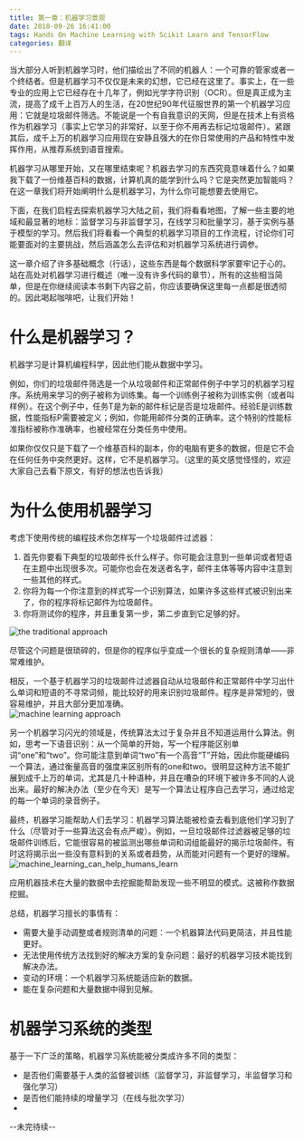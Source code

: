 ```yaml
---
title: 第一章：机器学习景观
date: 2018-09-26 16:41:00
tags: Hands On Machine Learning with Scikit Learn and TensorFlow
categories: 翻译
---
```

当大部分人听到机器学习时，他们描绘出了不同的机器人：一个可靠的管家或者一个终结者。但是机器学习不仅仅是未来的幻想，它已经在这里了。事实上，在一些专业的应用上它已经存在十几年了，例如光学字符识别（OCR）。但是真正成为主流，提高了成千上百万人的生活，在20世纪90年代征服世界的第一个机器学习应用：它就是垃圾邮件筛选。不能说是一个有自我意识的天网，但是在技术上有资格作为机器学习（事实上它学习的非常好，以至于你不用再去标记垃圾邮件）。紧跟其后，成千上万的机器学习应用现在安静且强大的在你日常使用的产品和特性中发挥作用，从推荐系统到语音搜索。

机器学习从哪里开始，又在哪里结束呢？机器去学习的东西究竟意味着什么？如果我下载了一份维基百科的数据，计算机真的能学到什么吗？它是突然更加智能吗？在这一章我们将开始阐明什么是机器学习，为什么你可能想要去使用它。

下面，在我们启程去探索机器学习大陆之前，我们将看看地图，了解一些主要的地域和最显著的地标：监督学习与非监督学习，在线学习和批量学习，基于实例与基于模型的学习。然后我们将看看一个典型的机器学习项目的工作流程，讨论你们可能要面对的主要挑战，然后涵盖怎么去评估和对机器学习系统进行调参。

这一章介绍了许多基础概念（行话），这些东西是每个数据科学家要牢记于心的。站在高处对机器学习进行概述（唯一没有许多代码的章节），所有的这些相当简单，但是在你继续阅读本书剩下内容之前，你应该要确保这里每一点都是很透彻的。因此喝起咖啡吧，让我们开始！

# 什么是机器学习？
机器学习是计算机编程科学，因此他们能从数据中学习。  

例如，你们的垃圾邮件筛选是一个从垃圾邮件和正常邮件例子中学习的机器学习程序。系统用来学习的例子被称为训练集。每一个训练例子被称为训练实例（或者叫样例）。在这个例子中，任务T是为新的邮件标记是否是垃圾邮件。经验E是训练数据，性能指标P需要被定义；例如，你能用邮件分类的正确率。这个特别的性能标准指标被称作准确率，也被经常在分类任务中使用。

如果你仅仅只是下载了一个维基百科的副本，你的电脑有更多的数据，但是它不会在任何任务中突然更好。这样，它不是机器学习。（这里的英文感觉怪怪的，欢迎大家自己去看下原文，有好的想法也告诉我）

# 为什么使用机器学习
考虑下使用传统的编程技术你怎样写一个垃圾邮件过滤器：  

1. 首先你要看下典型的垃圾邮件长什么样子。你可能会注意到一些单词或者短语在主题中出现很多次。可能你也会在发送者名字，邮件主体等等内容中注意到一些其他的样式。
2. 你将为每一个你注意到的样式写一个识别算法，如果许多这些样式被识别出来了，你的程序将标记邮件为垃圾邮件。
3. 你将测试你的程序，并且重复第一步，第二步直到它足够的好。   

![the traditional approach](the_traditional_approach.png)

尽管这个问题是很琐碎的，但是你的程序似乎变成一个很长的复杂规则清单——非常难维护。

相反，一个基于机器学习的垃圾邮件过滤器自动从垃圾邮件和正常邮件中学习出什么单词和短语的不寻常词频，能比较好的用来识别垃圾邮件。程序是非常短的，很容易维护，并且大部分更加准确。  
![machine learning approach](machine_learning_approach.png)

另一个机器学习闪光的领域是，传统算法太过于复杂并且不知道运用什么算法。例如，思考一下语音识别：从一个简单的开始，写一个程序能区别单词“one”和“two”。你可能注意到单词“two”有一个高音“T”开始，因此你能硬编码一个算法，通过衡量高音的强度来区别所有的one和two。很明显这种方法不能扩展到成千上万的单词，尤其是几十种语种，并且在嘈杂的环境下被许多不同的人说出来。最好的解决办法（至少在今天）是写一个算法让程序自己去学习，通过给定的每一个单词的录音例子。

最终，机器学习能帮助人们去学习：机器学习算法能被检查去看到底他们学习到了什么（尽管对于一些算法这会有点严峻）。例如，一旦垃圾邮件过滤器被足够的垃圾邮件训练后，它能很容易的被监测出哪些单词和词组能最好的揭示垃圾邮件。有时这将揭示出一些没有意料到的关系或者趋势，从而能对问题有一个更好的理解。
![machine_learning_can_help_humans_learn](machine_learning_can_help_humans_learn.png)

应用机器技术在大量的数据中去挖掘能帮助发现一些不明显的模式。这被称作数据挖掘。     

总结，机器学习擅长的事情有：  
* 需要大量手动调整或者规则清单的问题：一个机器算法代码更简洁，并且性能更好。  
* 无法使用传统方法找到好的解决方案的复杂问题：最好的机器学习技术能找到解决办法。   
* 变动的环境：一个机器学习系统能适应新的数据。   
* 能在复杂问题和大量数据中得到见解。  

# 机器学习系统的类型    
基于一下广泛的策略，机器学习系统能被分类成许多不同的类型：   
* 是否他们需要基于人类的监督被训练（监督学习，非监督学习，半监督学习和强化学习）     
* 是否他们能持续的增量学习（在线与批次学习）   
* 

--未完待续--